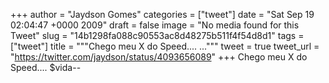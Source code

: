 
+++
author = "Jaydson Gomes"
categories = ["tweet"]
date = "Sat Sep 19 02:04:47 +0000 2009"
draft = false
image = "No media found for this Tweet"
slug = "14b1298fa088c90553ac8d48275b511f4f54d8d1"
tags = ["tweet"]
title = """Chego meu X do Speed.... ..."""
tweet = true
tweet_url = "https://twitter.com/jaydson/status/4093656089"
+++
Chego meu X do Speed.... $vida--
